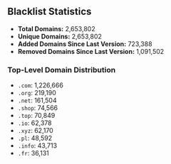 ## Blacklist Statistics

- **Total Domains:** 2,653,802
- **Unique Domains:** 2,653,802
- **Added Domains Since Last Version:** 723,388
- **Removed Domains Since Last Version:** 1,091,502

### Top-Level Domain Distribution

-  `.com`: 1,226,666
-  `.org`: 219,190
-  `.net`: 161,504
-  `.shop`: 74,566
-  `.top`: 70,849
-  `.io`: 62,378
-  `.xyz`: 62,170
-  `.pl`: 48,592
-  `.info`: 43,713
-  `.fr`: 36,131
